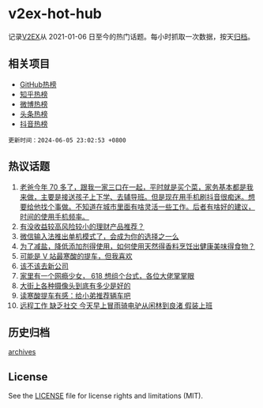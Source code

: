 # v2ex-hot-hub

 记录[V2EX](https://www.v2ex.com/)从 2021-01-06 日至今的热门话题。每小时抓取一次数据，按天[归档](archives)。
 
 ## 相关项目

- [GitHub热榜](https://github.com/it985/github-hot-hub)
- [知乎热榜](https://github.com/it985/zhihu-hot-hub)
- [微博热榜](https://github.com/it985/weibo-hot-hub)
- [头条热榜](https://github.com/it985/toutiao-hot-hub)
- [抖音热榜](https://github.com/it985/douyin-hot-hub)


 `更新时间：2024-06-05 23:02:53 +0800`

## 热议话题

1. [老爸今年 70 多了，跟我一家三口在一起，平时就是买个菜，家务基本都是我来做，主要是接送孩子上下学、去辅导班。但是现在用手机刷抖音很痴迷。想要给他找个事做。不知道在城市里面有啥灵活一些工作。后者有啥好的建议，时间的使用手机频率。](https://www.v2ex.com/t/1047005)
1. [有没收益较高风险较小的理财产品推荐？](https://www.v2ex.com/t/1046873)
1. [微信输入法推出单机模式了，会成为你的选择之一么](https://www.v2ex.com/t/1046952)
1. [为了减盐，降低添加剂得使用，如何使用天然得香料烹饪出健康美味得食物？](https://www.v2ex.com/t/1046898)
1. [可能是 V 站最寒酸的提车，但我喜欢](https://www.v2ex.com/t/1046989)
1. [该不该去新公司](https://www.v2ex.com/t/1046884)
1. [家里有一个网瘾少女， 618 想组个台式，各位大佬掌掌眼](https://www.v2ex.com/t/1046886)
1. [大街上各种摄像头到底有多少是好的](https://www.v2ex.com/t/1046876)
1. [读寒酸提车有感：给小弟推荐辆车吧](https://www.v2ex.com/t/1047046)
1. [远程工作 缺乏社交 今天早上冒雨骑电驴从闲林到良渚 假装上班](https://www.v2ex.com/t/1046980)

## 历史归档

[archives](archives)

## License

See the [LICENSE](LICENSE) file for license rights and limitations (MIT).
